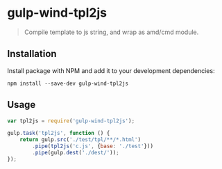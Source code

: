 # gulp-wind-tpl2js

> Compile template to js string, and wrap as amd/cmd module.

## Installation

Install package with NPM and add it to your development dependencies:

`npm install --save-dev gulp-wind-tpl2js`

## Usage

```javascript
var tpl2js = require('gulp-wind-tpl2js');

gulp.task('tpl2js', function () {
    return gulp.src('./test/tpl/**/*.html')
        .pipe(tpl2js('c.js', {base: './test'}))
        .pipe(gulp.dest('./dest/'));
});
```